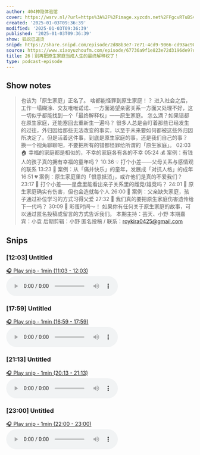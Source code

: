 ```yaml
---
author: 404神隐体验馆
cover: https://wsrv.nl/?url=https%3A%2F%2Fimage.xyzcdn.net%2FFgcvRTuBSvcaed0fE05NJfm7RElV.jpg&w=200&h=200
created: '2025-01-03T09:36:39'
modified: '2025-01-03T09:36:39'
published: '2025-01-03T09:36:39'
show: 狐说巴道烫
snipd: https://share.snipd.com/episode/2d88b3e7-7e71-4cd9-9066-cd93ac904b63
source: https://www.xiaoyuzhoufm.com/episode/67736a9f1e823e72d3196de9?utm_source=rss
title: 26｜别再把原生家庭当成人生的最终解释权了！
type: podcast-episode
---
```



## Show notes
> 也该为「原生家庭」正名了。
> 啥都能怪罪到原生家庭！？ 进入社会之后，工作一塌糊涂、交友唯唯诺诺、一方面渴望亲密关系一方面又处理不好，这一切似乎都能找到一个「最终解释权」——原生家庭。
> 怎么滴？如果错都在原生家庭，还能塞回去重新生一遍吗？
> 很多人总是会盯着那些已经发生的过往，外归因给那些无法改变的事实，以至于未来要如何都被这些外归因所决定了。但是活着这件事，到底是原生家庭的事，还是我们自己的事？ 
> 换一个视角聊聊吧，不要把所有的错都怪罪给所谓的「原生家庭」。
> 02:03 🏠 幸福的家庭都是相似的，不幸的家庭各有各的不幸
> 05:24 💰 案例：有钱人的孩子真的拥有幸福的童年吗？
> 10:36 💡 打个小差——父母关系与感情观的联系
> 13:23 💐 案例：从「痛并快乐」的童年，发展成「对抗人格」的成年
> 16:51 💔 案例：原生家庭里的「恨意抵消」，或许他们是真的不爱我们？
> 23:17 🔮 打个小差——星盘里能看出亲子关系里的雌竞/雄竞吗？
> 24:01 📒 原生家庭确实有伤害，但也会造就每个人
> 26:00 💪 案例：父亲缺失家庭，孩子通过补位学习的方式习得父爱
> 27:32 📒 我们真的要把原生家庭伤害遗传给下一代吗？
> 30:09 🎉 彩蛋时间～！
> 如果你有任何关于原生家庭的故事，可以通过匿名投稿或留言的方式告诉我们。
> 本期主持：芸天、小野  本期嘉宾：小袁 后期剪辑：小野  匿名投稿 / 联系：roykira0425@gmail.com

## Snips
### [12:03] Untitled
[🎧 Play snip - 1min️ (11:03 - 12:03)](https://share.snipd.com/snip/57044bce-6f3f-4944-a564-dc7f9958c50f)
<audio controls> <source src="https://dts-api.xiaoyuzhoufm.com/track/674fee29182d70c0f9b0ed92/67736a9f1e823e72d3196de9/media.xyzcdn.net/lvapt5rt3RAbiUAShCch8YIzQ4gC.m4a#t=11:03,12:03"> </audio>
### [17:59] Untitled
[🎧 Play snip - 1min️ (16:59 - 17:59)](https://share.snipd.com/snip/9f90a9ee-f195-4d6a-8335-15d6efae27f5)
<audio controls> <source src="https://dts-api.xiaoyuzhoufm.com/track/674fee29182d70c0f9b0ed92/67736a9f1e823e72d3196de9/media.xyzcdn.net/lvapt5rt3RAbiUAShCch8YIzQ4gC.m4a#t=16:59,17:59"> </audio>
### [21:13] Untitled
[🎧 Play snip - 1min️ (20:13 - 21:13)](https://share.snipd.com/snip/3f953084-0472-4351-aa05-17e836b4a2c8)
<audio controls> <source src="https://dts-api.xiaoyuzhoufm.com/track/674fee29182d70c0f9b0ed92/67736a9f1e823e72d3196de9/media.xyzcdn.net/lvapt5rt3RAbiUAShCch8YIzQ4gC.m4a#t=20:13,21:13"> </audio>
### [23:00] Untitled
[🎧 Play snip - 1min️ (22:00 - 23:00)](https://share.snipd.com/snip/2d21bc86-26b5-4fa5-a16b-a7aec45b7b6e)
<audio controls> <source src="https://dts-api.xiaoyuzhoufm.com/track/674fee29182d70c0f9b0ed92/67736a9f1e823e72d3196de9/media.xyzcdn.net/lvapt5rt3RAbiUAShCch8YIzQ4gC.m4a#t=22:00,23:00"> </audio>
